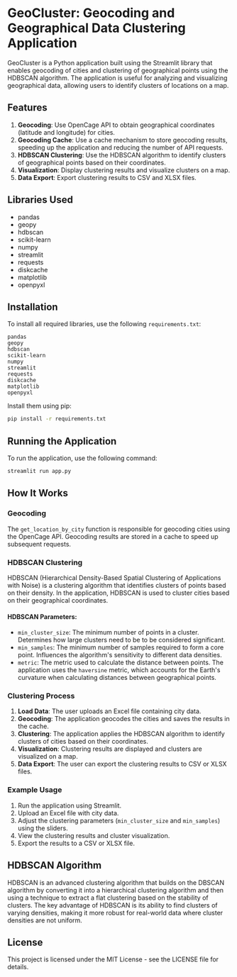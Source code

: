 
# GeoCluster: Geocoding and Geographical Data Clustering Application

GeoCluster is a Python application built using the Streamlit library that enables geocoding of cities and clustering of geographical points using the HDBSCAN algorithm. The application is useful for analyzing and visualizing geographical data, allowing users to identify clusters of locations on a map.

## Features

1. **Geocoding**: Use OpenCage API to obtain geographical coordinates (latitude and longitude) for cities.
2. **Geocoding Cache**: Use a cache mechanism to store geocoding results, speeding up the application and reducing the number of API requests.
3. **HDBSCAN Clustering**: Use the HDBSCAN algorithm to identify clusters of geographical points based on their coordinates.
4. **Visualization**: Display clustering results and visualize clusters on a map.
5. **Data Export**: Export clustering results to CSV and XLSX files.

## Libraries Used

- pandas
- geopy
- hdbscan
- scikit-learn
- numpy
- streamlit
- requests
- diskcache
- matplotlib
- openpyxl

## Installation

To install all required libraries, use the following `requirements.txt`:

```
pandas
geopy
hdbscan
scikit-learn
numpy
streamlit
requests
diskcache
matplotlib
openpyxl
```

Install them using pip:

```sh
pip install -r requirements.txt
```

## Running the Application

To run the application, use the following command:

```sh
streamlit run app.py
```

## How It Works

### Geocoding

The `get_location_by_city` function is responsible for geocoding cities using the OpenCage API. Geocoding results are stored in a cache to speed up subsequent requests.

### HDBSCAN Clustering

HDBSCAN (Hierarchical Density-Based Spatial Clustering of Applications with Noise) is a clustering algorithm that identifies clusters of points based on their density. In the application, HDBSCAN is used to cluster cities based on their geographical coordinates.

#### HDBSCAN Parameters:

- `min_cluster_size`: The minimum number of points in a cluster. Determines how large clusters need to be to be considered significant.
- `min_samples`: The minimum number of samples required to form a core point. Influences the algorithm's sensitivity to different data densities.
- `metric`: The metric used to calculate the distance between points. The application uses the `haversine` metric, which accounts for the Earth's curvature when calculating distances between geographical points.

### Clustering Process

1. **Load Data**: The user uploads an Excel file containing city data.
2. **Geocoding**: The application geocodes the cities and saves the results in the cache.
3. **Clustering**: The application applies the HDBSCAN algorithm to identify clusters of cities based on their coordinates.
4. **Visualization**: Clustering results are displayed and clusters are visualized on a map.
5. **Data Export**: The user can export the clustering results to CSV or XLSX files.

### Example Usage

1. Run the application using Streamlit.
2. Upload an Excel file with city data.
3. Adjust the clustering parameters (`min_cluster_size` and `min_samples`) using the sliders.
4. View the clustering results and cluster visualization.
5. Export the results to a CSV or XLSX file.

## HDBSCAN Algorithm

HDBSCAN is an advanced clustering algorithm that builds on the DBSCAN algorithm by converting it into a hierarchical clustering algorithm and then using a technique to extract a flat clustering based on the stability of clusters. The key advantage of HDBSCAN is its ability to find clusters of varying densities, making it more robust for real-world data where cluster densities are not uniform.

## License

This project is licensed under the MIT License - see the LICENSE file for details.
